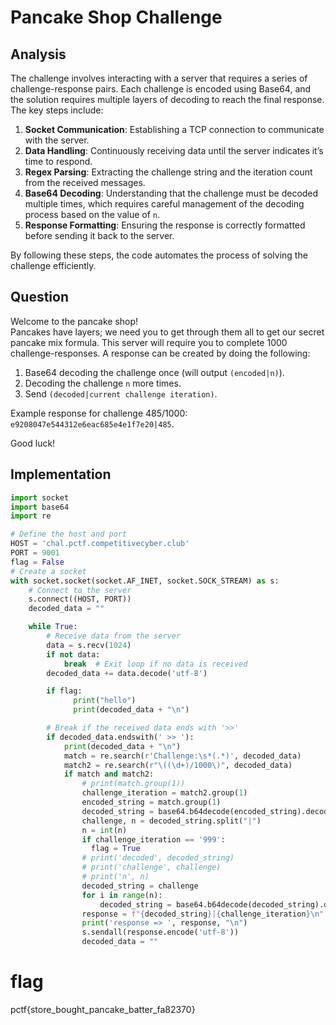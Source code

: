# Pancake Shop Challenge

## Analysis
The challenge involves interacting with a server that requires a series of challenge-response pairs. Each challenge is encoded using Base64, and the solution requires multiple layers of decoding to reach the final response. The key steps include:

1. **Socket Communication**: Establishing a TCP connection to communicate with the server.
2. **Data Handling**: Continuously receiving data until the server indicates it’s time to respond.
3. **Regex Parsing**: Extracting the challenge string and the iteration count from the received messages.
4. **Base64 Decoding**: Understanding that the challenge must be decoded multiple times, which requires careful management of the decoding process based on the value of `n`.
5. **Response Formatting**: Ensuring the response is correctly formatted before sending it back to the server.

By following these steps, the code automates the process of solving the challenge efficiently.

## Question
Welcome to the pancake shop!  
Pancakes have layers; we need you to get through them all to get our secret pancake mix formula. This server will require you to complete 1000 challenge-responses. A response can be created by doing the following:

1. Base64 decoding the challenge once (will output `(encoded|n)`).
2. Decoding the challenge `n` more times.
3. Send `(decoded|current challenge iteration)`.

Example response for challenge 485/1000: `e9208047e544312e6eac685e4e1f7e20|485`.

Good luck!

## Implementation
```python
import socket
import base64
import re

# Define the host and port
HOST = 'chal.pctf.competitivecyber.club'
PORT = 9001
flag = False
# Create a socket
with socket.socket(socket.AF_INET, socket.SOCK_STREAM) as s:
    # Connect to the server
    s.connect((HOST, PORT))
    decoded_data = ""

    while True:
        # Receive data from the server
        data = s.recv(1024)
        if not data:
            break  # Exit loop if no data is received
        decoded_data += data.decode('utf-8')

        if flag:
              print("hello")
              print(decoded_data + "\n")

        # Break if the received data ends with '>>'
        if decoded_data.endswith(' >> '):
            print(decoded_data + "\n")
            match = re.search(r'Challenge:\s*(.*)', decoded_data)
            match2 = re.search(r"\((\d+)/1000\)", decoded_data)
            if match and match2:
                # print(match.group(1))
                challenge_iteration = match2.group(1)
                encoded_string = match.group(1)
                decoded_string = base64.b64decode(encoded_string).decode('utf-8')
                challenge, n = decoded_string.split("|")
                n = int(n)
                if challenge_iteration == '999':
                  flag = True
                # print('decoded', decoded_string)
                # print('challenge', challenge)
                # print('n', n)
                decoded_string = challenge
                for i in range(n):
                    decoded_string = base64.b64decode(decoded_string).decode('utf-8')
                response = f"{decoded_string}|{challenge_iteration}\n"
                print('response => ', response, "\n")
                s.sendall(response.encode('utf-8'))
                decoded_data = ""
```
# flag  
pctf{store_bought_pancake_batter_fa82370}
